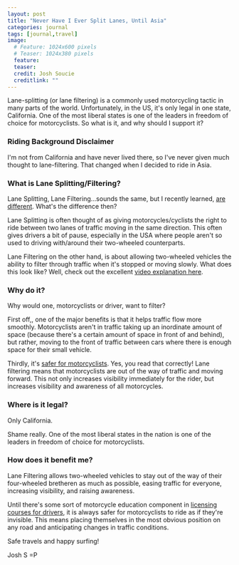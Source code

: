 ```yaml
---
layout: post
title: "Never Have I Ever Split Lanes, Until Asia"
categories: journal
tags: [journal,travel]
image:
  # Feature: 1024x600 pixels
  # Teaser: 1024x380 pixels
  feature:
  teaser:
  credit: Josh Soucie
  creditlink: ""
---
```


Lane-splitting (or lane filtering) is a commonly used motorcycling tactic in many parts of the world. Unfortunately, in the US, it's only legal in one state, California. One of the most liberal states is one of the leaders in freedom of choice for motorcyclists. So what is it, and why should I support it?

### Riding Background Disclaimer
I'm not from California and have never lived there, so I've never given much thought to lane-filtering. That changed when I decided to ride in Asia.

### What is Lane Splitting/Filtering?
Lane Splitting, Lane Filtering...sounds the same, but I recently learned, [are different][1]. What's the difference then?

Lane Splitting is often thought of as giving motorcycles/cyclists the right to ride between two lanes of traffic moving in the same direction. This often gives drivers a bit of pause, especially in the USA where people aren't so used to driving with/around their two-wheeled counterparts.

Lane Filtering on the other hand, is about allowing two-wheeled vehicles the ability to filter through traffic when it's stopped or moving slowly. What does this look like? Well, check out the excellent [video explanation here][2].



### Why do it?
Why would one, motorcyclists or driver, want to filter?

First off,, one of the major benefits is that it helps traffic flow more smoothly. Motorcyclists aren't in traffic taking up an inordinate amount of space (because there's a certain amount of space in front of and behind), but rather, moving to the front of traffic between cars where there is enough space for their small vehicle.


Thirdly, it's [safer for motorcyclists][3]. Yes, you read that correctly! Lane filtering means that motorcyclists are out of the way of traffic and moving forward. This not only increases visibility immediately for the rider, but increases visibility and awareness of all motorcycles.

### Where is it legal?
Only California.

Shame really. One of the most liberal states in the nation is one of the leaders in freedom of choice for motorcyclists.

### How does it benefit me?
Lane Filtering allows two-wheeled vehicles to stay out of the way of their four-wheeled bretheren as much as possible, easing traffic for everyone, increasing visibility, and raising awareness.



Until there's some sort of motorcycle education component in [licensing courses for drivers][4], it is always safer for motorcyclists to ride as if they're invisible. This means placing themselves in the most obvious position on any road and anticipating changes in traffic conditions.




Safe travels and happy surfing!

Josh S =P

[1]: #
[2]: https://www.youtube.com/watch?v=JNGD9AAIfFU
[3]: http://www.latimes.com/business/autos/la-fi-hy-lanesplitting-safe-uc-berkeley-study-20150529-story.html
[4]: #
